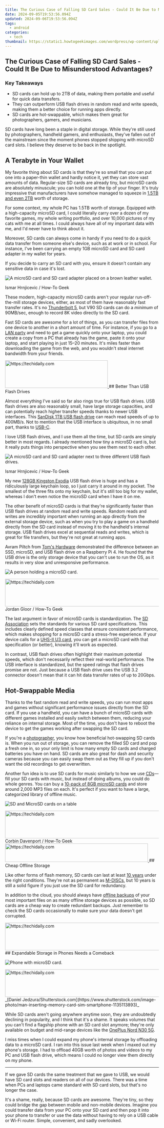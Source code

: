 ```yaml
---
title: The Curious Case of Falling SD Card Sales - Could It Be Due to Misunderstood Advantages?
date: 2024-09-05T19:53:56.094Z
updated: 2024-09-06T19:53:56.094Z
tags:
  - android
categories:
  - tech
thumbnail: https://static1.howtogeekimages.com/wordpress/wp-content/uploads/2024/03/microsd-card-in-phone.jpg
---
```


## The Curious Case of Falling SD Card Sales - Could It Be Due to Misunderstood Advantages?

### Key Takeaways

* SD cards can hold up to 2TB of data, making them portable and useful for quick data transfers.
* They can outperform USB flash drives in random read and write speeds, making them a better choice for running apps directly.
* SD cards are hot-swappable, which makes them great for photographers, gamers, and musicians.

 SD cards have long been a staple in digital storage. While they're still used by photographers, handheld gamers, and enthusiasts, they've fallen out of the mainstream since the moment phones stopped shipping with microSD card slots. I believe they deserve to be back in the spotlight.

##  A Terabyte in Your Wallet

 My favorite thing about SD cards is that they're so small that you can put one into a paper-thin wallet and hardly notice it, yet they can store vast amounts of data. Regular-size SD cards are already tiny, but microSD cards are absolutely minuscule; you can hold one at the tip of your finger. It's truly impressive that manufacturers have somehow managed to squeeze in [1.5TB and even 2TB](https://eaxpv-info.techidaily.com/updated-how-to-make-the-most-of-youtube-tv-offerings-for-2024/) worth of storage.

 For some context, my whole PC has 1.5TB worth of storage. Equipped with a high-capacity microSD card, I could literally carry over a dozen of my favorite games, my whole writing portfolio, and over 10,000 pictures of my cats with me at all times. I could always have all of my important data with me, and I'd never have to think about it.

 Moreover, SD cards can always come in handy if you need to do a quick data transfer from someone else's device, such as at work or in school. For instance, I've been carrying an empty 1GB microSD card and SD card adapter in my wallet for years.

 If you decide to carry an SD card with you, ensure it doesn't contain any sensitive data in case it's lost.

![A microSD card and SD card adapter placed on a brown leather wallet.](https://static1.howtogeekimages.com/wordpress/wp-content/uploads/2024/07/rsz_img20240729164143.jpg) 

Ismar Hrnjicevic / How-To Geek

 These modern, high-capacity microSD cards aren't your regular run-off-the-mill storage devices, either, as most of them have reasonably fast transfer rates. It's no [Thunderbolt 5](https://iphone-unlock.techidaily.com/in-2024-8-safe-and-effective-methods-to-unlock-your-iphone-xs-without-a-passcode-drfone-by-drfone-ios/), but V90 SD cards can do a _minimum_ of 90MB/sec, enough to record 8K video directly to the SD card.

 Fast SD cards are awesome for a lot of things, as you can transfer files from one device to another in a short amount of time. For instance, if you go to a [LAN party](https://win11-tips.techidaily.com/how-to-resolve-windows-upgrade-failures-and-errors/) and need to get a game quickly onto your laptop, you could create a copy from a PC that already has the game, paste it onto your laptop, and start playing in just 15–20 minutes. It's miles faster than downloading the game from the web, and you wouldn't steal internet bandwidth from your friends.

<!-- affiliate ads begin -->
<a href="https://aligracehair.sjv.io/c/5597632/2135416/19272" target="_top" id="2135416">
  <img src="//a.impactradius-go.com/display-ad/19272-2135416" border="0" alt="https://techidaily.com" width="336" height="90"/>
</a>
<img height="0" width="0" src="https://aligracehair.sjv.io/i/5597632/2135416/19272" style="position:absolute;visibility:hidden;" border="0" />
<!-- affiliate ads end -->
##  Better Than USB Flash Drives

 Almost everything I've said so far also rings true for USB flash drives. USB flash drives are also reasonably small, have large storage capacities, and can potentially reach higher transfer speeds thanks to newer USB interfaces. This [SanDisk 1TB USB flash drive](https://www.amazon.com/dp/B0CLBNMBK2?tag=hotoge-20&ascsubtag=UUhtgUeUpU2004140&asc%5Frefurl=https%3A%2F%2Fwww.howtogeek.com%2Fwhy-are-sd-cards-declining-when-theyre-so-awesome%2F&asc%5Fcampaign=Evergreen) can reach read speeds of up to 400MB/s. Not to mention that the USB interface is ubiquitous, in no small part, thanks to [USB-C](https://screen-activity-recording.techidaily.com/navigating-lenovo-screen-capture-tools-effortlessly/).

 I love USB flash drives, and I use them all the time, but SD cards are simply better in most regards. I already mentioned how tiny a microSD card is, but it really puts things into perspective when you see them next to each other.

![A microSD card and SD card adapter next to three different USB flash drives.](https://static1.howtogeekimages.com/wordpress/wp-content/uploads/2024/07/img20240729173912.jpg) 

Ismar Hrnjicevic / How-To Geek

 My new [128GB Kingston Exodia](https://www.amazon.com/Kingston-DataTraveler-Exodia-DTX-128GBCR/dp/B09GKZHXQY?tag=hotoge-20&ascsubtag=UUhtgUeUpU2004140&asc%5Frefurl=https%3A%2F%2Fwww.howtogeek.com%2Fwhy-are-sd-cards-declining-when-theyre-so-awesome%2F&asc%5Fcampaign=Evergreen) USB flash drive is huge and has a ridiculously large keychain loop, so I just carry it around in my pocket. The smallest of the three fits onto my keychain, but it's still too big for my wallet, whereas I don't even notice the microSD card when I have it on me.

 The other benefit of microSD cards is that they're significantly faster than USB flash drives at random read and write speeds. Random reads and writes are incredibly important when running an app directly from the external storage device, such as when you try to play a game on a handheld directly from the SD card instead of moving it to the handheld's internal storage. USB flash drives excel at sequential reads and writes, which is great for file transfers, but they're not great at running apps.

 Avram Piltch from [Tom's Hardware](https://tools.techidaily.com) demonstrated the difference between an SSD, microSD, and USB flash drive on a Raspberry Pi 4\. He found that the USB drive is the only storage device that you can't use to run the OS, as it results in very slow and unresponsive performance.

![A person holding a microSD card.](https://static1.howtogeekimages.com/wordpress/wp-content/uploads/2024/06/52849011009_f6e8b51064_o.jpg) 

<!-- affiliate ads begin -->
<a href="https://unicoeye.pxf.io/c/5597632/2134241/18498" target="_top" id="2134241">
  <img src="//a.impactradius-go.com/display-ad/18498-2134241" border="0" alt="https://techidaily.com" width="728" height="90"/>
</a>
<img height="0" width="0" src="https://unicoeye.pxf.io/i/5597632/2134241/18498" style="position:absolute;visibility:hidden;" border="0" />
<!-- affiliate ads end -->
Jordan Gloor / How-To Geek

 The last argument in favor of microSD cards is standardization. The [SD Association](https://www.sdcard.org/) sets the standards for various SD card specifications. This includes clearly defined speed classes that ensure consistent performance, which makes shopping for a microSD card a stress-free experience. If your device calls for a [UHS-II U3 card](https://www.amazon.com/SanDisk-128GB-Extreme-UHS-II-Memory/dp/B08YF7PB14?tag=hotoge-20&ascsubtag=UUhtgUeUpU2004140&asc%5Frefurl=https%3A%2F%2Fwww.howtogeek.com%2Fwhy-are-sd-cards-declining-when-theyre-so-awesome%2F&asc%5Fcampaign=Evergreen), you can get a microSD card with that specification (or better), knowing it'll work as expected.

 In contrast, USB flash drives often highlight their maximum potential speeds, which don't necessarily reflect their real-world performance. The USB interface is standardized, but the speed ratings that flash drives promise are not. Just because a USB flash drive uses the USB 3.2 connector doesn't mean that it can hit data transfer rates of up to 20Gbps.

##  Hot-Swappable Media

 Thanks to the fast random read and write speeds, you can run most apps and games without significant performance issues directly from the SD card. If you use a handheld, you can have a bunch of microSD cards with different games installed and easily switch between them, reducing your reliance on internal storage. Most of the time, you don't have to reboot the device to get the games working after swapping the SD card.

 If you're a [photographer](https://video-screen-grab.techidaily.com/new-exclusive-list-best-mac-gif-recorders-for-2024/), you know how beneficial hot-swapping SD cards is. When you run out of storage, you can remove the filled SD card and pop a fresh one in, so your only limit is how many empty SD cards and charged batteries you have on hand. SD cards are also great for dash and security cameras because you can easily swap them out as they fill up if you don't want the old recordings to get overwritten.

 Another fun idea is to use SD cards for music similarly to how we use [CDs](https://bypass-frp.techidaily.com/in-2024-is-gsm-flasher-adb-legit-full-review-to-bypass-your-honor-magic-vs-2-phone-frp-lock-by-drfone-android/)—fill your SD cards with music, but instead of doing albums, you could do whole genres. You can buy a [10-pack of 8GB microSD cards](https://www.amazon.com/Gigastone-10-Pack-Surveillance-Security-Action/dp/B0876H387X?tag=hotoge-20&ascsubtag=UUhtgUeUpU2004140&asc%5Frefurl=https%3A%2F%2Fwww.howtogeek.com%2Fwhy-are-sd-cards-declining-when-theyre-so-awesome%2F&asc%5Fcampaign=Evergreen) and store around 2,000 MP3 files on each. It's perfect if you want to have a large, categorized library of offline music.

![SD and MicroSD cards on a table](https://static1.howtogeekimages.com/wordpress/wp-content/uploads/2023/11/sd-cards-3.jpg) 

<!-- affiliate ads begin -->
<a href="https://ephamedtechinc.pxf.io/c/5597632/2123512/26400" target="_top" id="2123512">
  <img src="//a.impactradius-go.com/display-ad/26400-2123512" border="0" alt="https://techidaily.com" width="728" height="90"/>
</a>
<img height="0" width="0" src="https://ephamedtechinc.pxf.io/i/5597632/2123512/26400" style="position:absolute;visibility:hidden;" border="0" />
<!-- affiliate ads end -->
Corbin Davenport / How-To Geek

<!-- affiliate ads begin -->
<a href="https://bluettius.sjv.io/c/5597632/2139122/17108" target="_top" id="2139122">
  <img src="//a.impactradius-go.com/display-ad/17108-2139122" border="0" alt="https://techidaily.com" width="468" height="60"/>
</a>
<img height="0" width="0" src="https://bluettius.sjv.io/i/5597632/2139122/17108" style="position:absolute;visibility:hidden;" border="0" />
<!-- affiliate ads end -->
##  Cheap Offline Storage

 Like other forms of flash memory, SD cards can last at least [10 years](https://facebook-record-videos.techidaily.com/whats-your-potential-income-from-youtube-sponsored-videos-in-2024/) under the right conditions. They're not as permanent as [M-DISCs](https://facebook-video-share.techidaily.com/updated-haute-couture-at-home-makeup-tools-and-techniques/), but 10 years is still a solid figure if you just use the SD card for redundancy.

 In addition to the cloud, you should always have [offline backups](https://extra-information.techidaily.com/concealed-viewers-guide-to-instagram-live-broadcasting-without-attention-for-2024/) of your most important files on as many offline storage devices as possible, so SD cards are a cheap way to create redundant backups. Just remember to check the SD cards occasionally to make sure your data doesn't get corrupted.

<!-- affiliate ads begin -->
<a href="https://ephamedtechinc.pxf.io/c/5597632/2136619/26400" target="_top" id="2136619">
  <img src="//a.impactradius-go.com/display-ad/26400-2136619" border="0" alt="https://techidaily.com" width="728" height="90"/>
</a>
<img height="0" width="0" src="https://ephamedtechinc.pxf.io/i/5597632/2136619/26400" style="position:absolute;visibility:hidden;" border="0" />
<!-- affiliate ads end -->
##  Expandable Storage in Phones Needs a Comeback

![Phone with microSD card.](https://static1.howtogeekimages.com/wordpress/wp-content/uploads/2016/03/phone-with-microsd-card.jpg) 

<!-- affiliate ads begin -->
<a href="https://ephamedtechinc.pxf.io/c/5597632/2126493/26400" target="_top" id="2126493">
  <img src="//a.impactradius-go.com/display-ad/26400-2126493" border="0" alt="https://techidaily.com" width="640" height="90"/>
</a>
<img height="0" width="0" src="https://ephamedtechinc.pxf.io/i/5597632/2126493/26400" style="position:absolute;visibility:hidden;" border="0" />
<!-- affiliate ads end -->
_[Daniel Jedzura/Shutterstock.com](https://www.shutterstock.com/image-photo/man-inserting-memory-card-sim-smartphone-1135113893)_

 While SD cards aren't going anywhere anytime soon, they are undoubtedly declining in popularity, and I think that it's a shame. It speaks volumes that you can't find a flagship phone with an SD card slot anymore; they're only available on budget and mid-range devices like the [OnePlus Nord N30 5G](https://www.amazon.com/OnePlus-Unlocked-Dual-SIM-Charging-Chromatic/dp/B0C22BRGLG?tag=hotoge-20&ascsubtag=UUhtgUeUpU2004140&asc%5Frefurl=https%3A%2F%2Fwww.howtogeek.com%2Fwhy-are-sd-cards-declining-when-theyre-so-awesome%2F&asc%5Fcampaign=Evergreen).

 I miss times when I could expand my phone's internal storage by offloading data to a microSD card. I ran into this issue last week when I maxed out my phone's storage. I had to offload 40GB worth of photos and videos to my PC and USB flash drive, which means I could no longer view them directly on my phone.

---

 If we gave SD cards the same treatment that we gave to USB, we would have SD card slots and readers on all of our devices. There was a time when PCs and laptops came standard with SD card slots, but that's no longer the case.

 It's a shame, really, because SD cards are awesome. They're tiny, so they could bridge the gap between mobile and non-mobile devices. Imagine you could transfer data from your PC onto your SD card and then pop it into your phone to transfer or use the data without having to rely on a USB cable or Wi-Fi router. Simple, convenient, and sadly overlooked.

<ins class="adsbygoogle"
     style="display:block"
     data-ad-format="autorelaxed"
     data-ad-client="ca-pub-7571918770474297"
     data-ad-slot="1223367746"></ins>



<ins class="adsbygoogle"
     style="display:block"
     data-ad-client="ca-pub-7571918770474297"
     data-ad-slot="8358498916"
     data-ad-format="auto"
     data-full-width-responsive="true"></ins>


